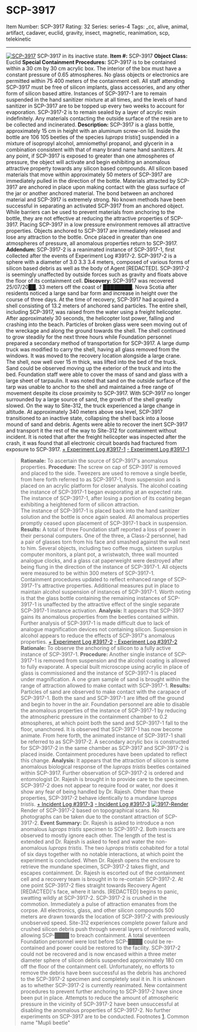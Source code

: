 # SCP-3917
Item Number: SCP-3917
Rating: 32
Series: series-4
Tags: _cc, alive, animal, artifact, cadaver, euclid, gravity, insect, magnetic, reanimation, scp, telekinetic

---

[![SCP-3917](https://scp-wiki.wdfiles.com/local--resized-images/scp-3917/SCP-3917/medium.jpg)](https://scp-wiki.wdfiles.com/local--files/scp-3917/SCP-3917)
SCP-3917 in its inactive state.
**Item #:** SCP-3917
**Object Class:** Euclid
**Special Containment Procedures:** SCP-3917 is to be contained within a 30 cm by 30 cm acrylic box. The interior of the box must have a constant pressure of 0.65 atmospheres. No glass objects or electronics are permitted within 75 400 meters of the containment cell. All staff attending SCP-3917 must be free of silicon implants, glass accessories, and any other form of silicon based attire.
Instances of SCP-3917-1 are to remain suspended in the hand sanitizer mixture at all times, and the levels of hand sanitizer in SCP-3917 are to be topped up every two weeks to account for evaporation.
SCP-3917-2 is to remain sealed by a layer of acrylic resin indefinitely. Any materials contacting the outside surface of the resin are to be collected and incinerated.
**Description:** SCP-3917 is a glass bottle, approximately 15 cm in height with an aluminum screw-on lid. Inside the bottle are 106 105 beetles of the species _luprops tristis_[1](javascript:;) suspended in a mixture of isopropyl alcohol, amniomethyl propanol, and glycerin in a combination consistent with that of many brand name hand sanitizers.
At any point, if SCP-3917 is exposed to greater than one atmospheres of pressure, the object will activate and begin exhibiting an anomalous attractive property towards any silicon based compounds. All silicon based materials that move within approximately 50 meters of SCP-3917 are immediately pulled in the direction of the bottle. Materials attracted by SCP-3917 are anchored in place upon making contact with the glass surface of the jar or another anchored material. The bond between an anchored material and SCP-3917 is extremely strong. No known methods have been successful in separating an activated SCP-3917 from an anchored object. While barriers can be used to prevent materials from anchoring to the bottle, they are not effective at reducing the attractive properties of SCP-3917.
Placing SCP-3917 in a low pressure environment removes all attractive properties. Objects anchored to SCP-3917 are immediately released and lose any attraction to the bottle. Once placed in greater than one atmospheres of pressure, all anomalous properties return to SCP-3917.
**Addendum:** SCP-3917-2 is a reanimated instance of SCP-3917-1, first collected after the events of Experiment Log #3917-2. SCP-3917-2 is a sphere with a diameter of 3.0 3.3 3.4 meters, composed of various forms of silicon based debris as well as the body of Agent [REDACTED]. SCP-3917-2 is seemingly unaffected by outside forces such as gravity and floats above the floor of its containment cell.
**Discovery:** SCP-3917 was recovered 25/07/20██, 33 meters off the coast of ████████, Nova Scotia after residents noticed a large sand bar form and increase in height over the course of three days. At the time of recovery, SCP-3917 had acquired a shell consisting of 13.2 meters of anchored sand particles.
The entire shell, including SCP-3917, was raised from the water using a freight helicopter. After approximately 30 seconds, the helicopter lost power, falling and crashing into the beach. Particles of broken glass were seen moving out of the wreckage and along the ground towards the shell. The shell continued to grow steadily for the next three hours while Foundation personnel prepared a secondary method of transportation for SCP-3917.
A large dump truck was modified to carry the shell, having all glass removed from the windows. It was moved to the recovery location alongside a large crane. The shell, now well over 15 m thick, was lifted into the bed of the truck. Sand could be observed moving up the exterior of the truck and into the bed. Foundation staff were able to cover the mass of sand and glass with a large sheet of tarpaulin. It was noted that sand on the outside surface of the tarp was unable to anchor to the shell and maintained a free range of movement despite its close proximity to SCP-3917.
With SCP-3917 no longer surrounded by a large source of sand, the growth of the shell greatly slowed. On the way to Site-312, the truck experienced a large change in altitude. At approximately 340 meters above sea level, SCP-3917 transitioned to an inactive state, collapsing the shell back into a loose mound of sand and debris. Agents were able to recover the inert SCP-3917 and transport it the rest of the way to Site-312 for containment without incident.
It is noted that after the freight helicopter was inspected after the crash, it was found that all electronic circuit boards had fractured from exposure to SCP-3917.
[\+ Experiment Log #3917-1](javascript:;)
[\- Experiment Log #3917-1](javascript:;)
> **Rationale:** To ascertain the source of SCP-3917's anomalous properties.
> **Procedure:** The screw on cap of SCP-3917 is removed and placed to the side. Tweezers are used to remove a single beetle, from here forth referred to as SCP-3917-1, from suspension and is placed on an acrylic platform for closer analysis. The alcohol coating the instance of SCP-3917-1 began evaporating at an expected rate. The instance of SCP-3917-1, after losing a portion of its coating began exhibiting a heightened form of silicon attraction.  
>  The instance of SCP-3917-1 is placed back into the hand sanitizer solution and the bottle is once again sealed. All anomalous properties promptly ceased upon placement of SCP-3917-1 back in suspension.
> **Results:** A total of three Foundation staff reported a loss of power in their personal computers. One of the three, a Class-2 personnel, had a pair of glasses torn from his face and smashed against the wall next to him. Several objects, including two coffee mugs, sixteen surplus computer monitors, a plant pot, a wristwatch, three wall mounted analogue clocks, and a glass cat paperweight were destroyed after being flung in the direction of the instance of SCP-3917-1. All objects were measured to be within 300 meters of SCP-3917-1.  
>  Containment procedures updated to reflect enhanced range of SCP-3917-1's attractive properties. Additional measures put in place to maintain alcohol suspension of instances of SCP-3917-1. Worth noting is that the glass bottle containing the remaining instances of SCP-3917-1 is unaffected by the attractive effect of the single separate SCP-3917-1 instance activation.
> **Analysis:** It appears that SCP-3917 gains its anomalous properties from the beetles contained within. Further analysis of SCP-3917-1 is made difficult due to lack of analogue magnification devices not containing silicon. Suspension in alcohol appears to reduce the effects of SCP-3917's anomalous properties.
[\+ Experiment Log #3917-2](javascript:;)
[\- Experiment Log #3917-2](javascript:;)
> **Rationale:** To observe the anchoring of silicon to a fully active instance of SCP-3917-1.
> **Procedure:** Another single instance of SCP-3917-1 is removed from suspension and the alcohol coating is allowed to fully evaporate. A special built microscope using acrylic in place of glass is commissioned and the instance of SCP-3917-1 is placed under magnification. A one gram sample of sand is brought within the range of attraction allowed to make contact with SCP-3917-1.
> **Results:** Particles of sand are observed to make contact with the carapace of SCP-3917-1. Both the sand and SCP-3917-1 are lifted off the ground and begin to hover in the air. Foundation personnel are able to disable the anomalous properties of the instance of SCP-3917-1 by reducing the atmospheric pressure in the containment chamber to 0.2 atmospheres, at which point both the sand and SCP-3917-1 fall to the floor, unanchored. It is observed that SCP-3917-1 has now become animate. From here forth, the animated instance of SCP-3917-1 shall be referred to as SCP-3917-2. A secondary acrylic box is constructed for SCP-3917-2 in the same chamber as SCP-3917 and SCP-3917-2 is placed inside. Containment procedures have been updated to reflect this change.
> **Analysis:** It appears that the attraction of silicon is some anomalous biological response of the _luprops tristis_ beetles contained within SCP-3917. Further observation of SCP-3917-2 is ordered and entomologist Dr. Rajesh is brought in to provide care to the specimen. SCP-3917-2 does not appear to require food or water, nor does it show any fear of being handled by Dr. Rajesh. Other than these properties, SCP-3917-2 behave identically to a mundane _luprops tristis_.
[\+ Incident Log #3917-3](javascript:;)
[\- Incident Log #3917-3](javascript:;)
[![3917-Render](https://scp-wiki.wdfiles.com/local--resized-images/scp-3917/3917-Render/medium.jpg)](https://scp-wiki.wdfiles.com/local--files/scp-3917/3917-Render)
Render of SCP-3917-2 based on topographical scans. No photographs can be taken due to the constant attraction of SCP-3917-2.
> **Event Summary:** Dr. Rajesh is asked to introduce a non anomalous _luprops tristis_ specimen to SCP-3917-2. Both insects are observed to mostly ignore each other. The length of the test is extended and Dr. Rajesh is asked to feed and water the non-anomalous _luprops tristis_. The two _luprops tristis_ cohabited for a total of six days together with no notable interactions, at which point the experiment is concluded. When Dr. Rajesh opens the enclosure to retrieve the mundane specimen, SCP-3917-2 takes flight, and escapes containment. Dr. Rajesh is escorted out of the containment cell and a recovery team is brought in to re-contain SCP-3917-2.
> At one point SCP-3917-2 flies straight towards Recovery Agent [REDACTED]'s face, where it lands. [REDACTED] begins to panic, swatting wildly at SCP-3917-2. SCP-3917-2 is crushed in the commotion. Immediately a pulse of attraction emanates from the corpse. All electronics, glass, and other silicon compounds 500 meters are drawn towards the location of SCP-3917-2 with previously unobserved speed. Site-312 experiences complete power failure and crushed silicon debris push through several layers of reinforced walls, allowing SCP-████ to breach containment. A total seventeen Foundation personnel were lost before SCP-████ could be re-contained and power could be restored to the facility.
> SCP-3917-2 could not be recovered and is now encased within a three meter diameter sphere of silicon debris suspended approximately 180 cm off the floor of the containment cell. Unfortunately, no efforts to remove the debris have been successful as the debris has anchored to the SCP-3917-2 specimen and completely seal it in. It is unknown as to whether SCP-3917-2 is currently reanimated. New containment procedures to prevent further anchoring to SCP-3917-2 have since been put in place. Attempts to reduce the amount of atmospheric pressure in the vicinity of SCP-3917-2 have been unsuccessful at disabling the anomalous properties of SCP-3917-2. No further experiments on SCP-3917 are to be conducted.
Footnotes
[1](javascript:;). Common name "Mupli beetle"